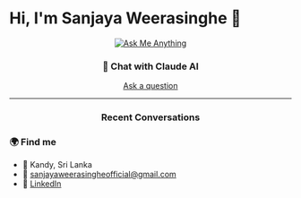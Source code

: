 # Hi, I'm Sanjaya Weerasinghe 👋

<div align="center">

[![Ask Me Anything](https://img.shields.io/badge/Ask%20me-anything-1abc9c.svg)](../../issues/new?title=Ask+Claude&body=Type+your+question+here)

### 💬 Chat with Claude AI
[Ask a question](../../issues/new?title=Ask+Claude&body=Type+your+question+here)

---
### Recent Conversations
<!-- CLAUDE-RECENT-QUESTIONS -->
<!-- CLAUDE-RECENT-QUESTIONS-END -->
</div>

### 🌍 Find me
- 📍 Kandy, Sri Lanka
- 📧 sanjayaweerasingheofficial@gmail.com
- 💼 [LinkedIn](https://linkedin.com/in/sanjaya-weerasinghe)
